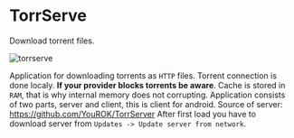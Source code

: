 # TorrServe

Download torrent files.

![torrserve](https://user-images.githubusercontent.com/53379023/140739930-4c41670f-f807-4a81-9462-e4beae8474d3.png)

Application for downloading torrents as `HTTP` files.
Torrent connection is done localy. **If your provider blocks torrents be aware**.
Cache is stored in `RAM`, that is why internal memory does not corrupting.
Application consists of two parts, server and client, this is client for android. 
Source of server: https://github.com/YouROK/TorrServer
After first load you have to download server from `Updates -> Update server from network`.
